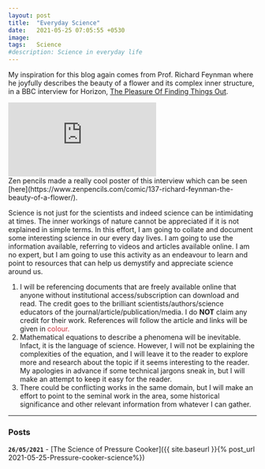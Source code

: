 ```yaml
---
layout: post
title:  "Everyday Science"
date:   2021-05-25 07:05:55 +0530
image:  
tags:   Science
#description: Science in everyday life
---
```


My inspiration for this blog again comes from Prof. Richard Feynman where he joyfully describes the beauty of a flower and its complex inner structure, in a BBC interview for Horizon, [The Pleasure Of Finding Things Out](https://www.bbc.co.uk/programmes/p018w2zl). 

<iframe src="https://www.youtube.com/embed/ZbFM3rn4ldo" frameborder="0" allowfullscreen></iframe>
<br>
Zen pencils made a really cool poster of this interview which can be seen [here](https://www.zenpencils.com/comic/137-richard-feynman-the-beauty-of-a-flower/). 

Science is not just for the scientists and indeed science can be intimidating at times. The inner workings of nature cannot be appreciated if it is not explained in simple terms. In this effort, I am going to collate and document some interesting science in our every day lives. I am going to use the information available, referring to videos and articles available online. I am no expert, but I am going to use this activity as an endeavour to learn and point to resources that can help us demystify and appreciate science around us. 

1. I will be referencing documents that are freely available online that anyone without institutional access/subscription can download and read. The credit goes to the brilliant scientists/authors/science educators of the journal/article/publication/media. I do **NOT** claim any credit for their work. References will follow the article and links will be given in<font color="#ce2b37"> colour.</font> 
2. Mathematical equations to describe a phenomena will be inevitable. Infact, it is the language of science. However, I will not be explaining the complexities of the equation, and I will leave it to the reader to explore more and research about the topic if it seems interesting to the reader. My apologies in advance if some technical jargons sneak in, but I will make an attempt to keep it easy for the reader. 
3. There could be conflicting works in the same domain, but I will make an effort to point to the seminal work in the area, some historical significance and other relevant information from whatever I can gather. 

***
### Posts

**`26/05/2021`** -  [The Science of Pressure Cooker]({{ site.baseurl }}{% post_url 2021-05-25-Pressure-cooker-science%})
